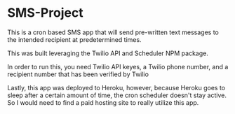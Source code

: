 # SMS-Project

This is a cron based SMS app that will send pre-written text messages to the intended recipient at predetermined times.

This was built leveraging the Twilio API and Scheduler NPM package. 

In order to run this, you need Twilio API keyes, a Twilio phone number, and a recipient number that has been verified by Twilio

Lastly, this app was deployed to Heroku, however, because Heroku goes to sleep after a certain amount of time, the cron scheduler doesn't stay active. So I would need to find a paid hosting site to really utilize this app. 